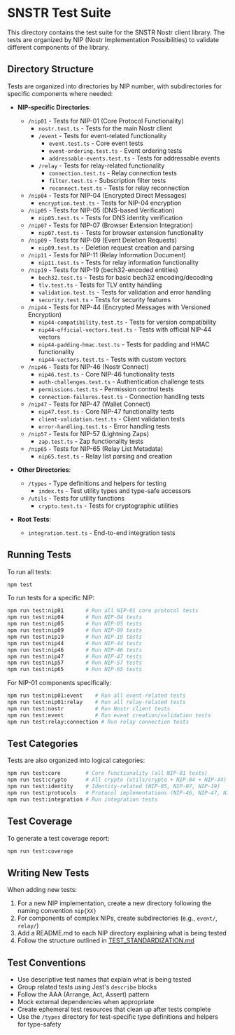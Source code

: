 # SNSTR Test Suite

This directory contains the test suite for the SNSTR Nostr client library. The tests are organized by NIP (Nostr Implementation Possibilities) to validate different components of the library.

## Directory Structure

Tests are organized into directories by NIP number, with subdirectories for specific components where needed:

- **NIP-specific Directories**:
  - `/nip01` - Tests for NIP-01 (Core Protocol Functionality)
    - `nostr.test.ts` - Tests for the main Nostr client
    - `/event` - Tests for event-related functionality
      - `event.test.ts` - Core event tests
      - `event-ordering.test.ts` - Event ordering tests
      - `addressable-events.test.ts` - Tests for addressable events
    - `/relay` - Tests for relay-related functionality
      - `connection.test.ts` - Relay connection tests
      - `filter.test.ts` - Subscription filter tests
      - `reconnect.test.ts` - Tests for relay reconnection
  - `/nip04` - Tests for NIP-04 (Encrypted Direct Messages)
    - `encryption.test.ts` - Tests for NIP-04 encryption
  - `/nip05` - Tests for NIP-05 (DNS-based Verification)
    - `nip05.test.ts` - Tests for DNS identity verification
  - `/nip07` - Tests for NIP-07 (Browser Extension Integration)
    - `nip07.test.ts` - Tests for browser extension functionality
  - `/nip09` - Tests for NIP-09 (Event Deletion Requests)
    - `nip09.test.ts` - Deletion request creation and parsing
  - `/nip11` - Tests for NIP-11 (Relay Information Document)
    - `nip11.test.ts` - Tests for relay information functionality
  - `/nip19` - Tests for NIP-19 (bech32-encoded entities)
    - `bech32.test.ts` - Tests for basic bech32 encoding/decoding
    - `tlv.test.ts` - Tests for TLV entity handling
    - `validation.test.ts` - Tests for validation and error handling
    - `security.test.ts` - Tests for security features
  - `/nip44` - Tests for NIP-44 (Encrypted Messages with Versioned Encryption)
    - `nip44-compatibility.test.ts` - Tests for version compatibility
    - `nip44-official-vectors.test.ts` - Tests with official NIP-44 vectors
    - `nip44-padding-hmac.test.ts` - Tests for padding and HMAC functionality
    - `nip44-vectors.test.ts` - Tests with custom vectors
  - `/nip46` - Tests for NIP-46 (Nostr Connect)
    - `nip46.test.ts` - Core NIP-46 functionality tests
    - `auth-challenges.test.ts` - Authentication challenge tests
    - `permissions.test.ts` - Permission control tests
    - `connection-failures.test.ts` - Connection handling tests
  - `/nip47` - Tests for NIP-47 (Wallet Connect)
    - `nip47.test.ts` - Core NIP-47 functionality tests
    - `client-validation.test.ts` - Client validation tests
    - `error-handling.test.ts` - Error handling tests
  - `/nip57` - Tests for NIP-57 (Lightning Zaps)
    - `zap.test.ts` - Zap functionality tests
  - `/nip65` - Tests for NIP-65 (Relay List Metadata)
    - `nip65.test.ts` - Relay list parsing and creation

- **Other Directories**:
  - `/types` - Type definitions and helpers for testing
    - `index.ts` - Test utility types and type-safe accessors
  - `/utils` - Tests for utility functions
    - `crypto.test.ts` - Tests for cryptographic utilities
  
- **Root Tests**:
  - `integration.test.ts` - End-to-end integration tests

## Running Tests

To run all tests:

```bash
npm test
```

To run tests for a specific NIP:

```bash
npm run test:nip01       # Run all NIP-01 core protocol tests
npm run test:nip04       # Run NIP-04 tests
npm run test:nip05       # Run NIP-05 tests
npm run test:nip09       # Run NIP-09 tests
npm run test:nip19       # Run NIP-19 tests
npm run test:nip44       # Run NIP-44 tests
npm run test:nip46       # Run NIP-46 tests
npm run test:nip47       # Run NIP-47 tests
npm run test:nip57       # Run NIP-57 tests
npm run test:nip65       # Run NIP-65 tests
```

For NIP-01 components specifically:

```bash
npm run test:nip01:event    # Run all event-related tests
npm run test:nip01:relay    # Run all relay-related tests
npm run test:nostr          # Run Nostr client tests
npm run test:event          # Run event creation/validation tests
npm run test:relay:connection # Run relay connection tests
```

## Test Categories

Tests are also organized into logical categories:

```bash
npm run test:core        # Core functionality (all NIP-01 tests)
npm run test:crypto      # All crypto (utils/crypto + NIP-04 + NIP-44)
npm run test:identity    # Identity-related (NIP-05, NIP-07, NIP-19)
npm run test:protocols   # Protocol implementations (NIP-46, NIP-47, NIP-57)
npm run test:integration # Run integration tests
```

## Test Coverage

To generate a test coverage report:

```bash
npm run test:coverage
```

## Writing New Tests

When adding new tests:

1. For a new NIP implementation, create a new directory following the naming convention `nip{XX}`
2. For components of complex NIPs, create subdirectories (e.g., `event/`, `relay/`)
3. Add a README.md to each NIP directory explaining what is being tested
4. Follow the structure outlined in [TEST_STANDARDIZATION.md](./TEST_STANDARDIZATION.md)

## Test Conventions

- Use descriptive test names that explain what is being tested
- Group related tests using Jest's `describe` blocks
- Follow the AAA (Arrange, Act, Assert) pattern
- Mock external dependencies when appropriate
- Create ephemeral test resources that clean up after tests complete 
- Use the `/types` directory for test-specific type definitions and helpers for type-safety 
